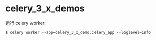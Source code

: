 # celery_3_x_demos

运行 celery worker:

    $ celery worker --app=celery_3_x_demo.celery_app --loglevel=info
